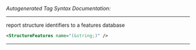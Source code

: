 <!-- THIS IS AN AUTOGENERATED FILE: Don't edit it directly, instead change the schema definition in the code itself. -->

_Autogenerated Tag Syntax Documentation:_

---
report structure identifiers to a features database

```xml
<StructureFeatures name="(&string;)" />
```



---
